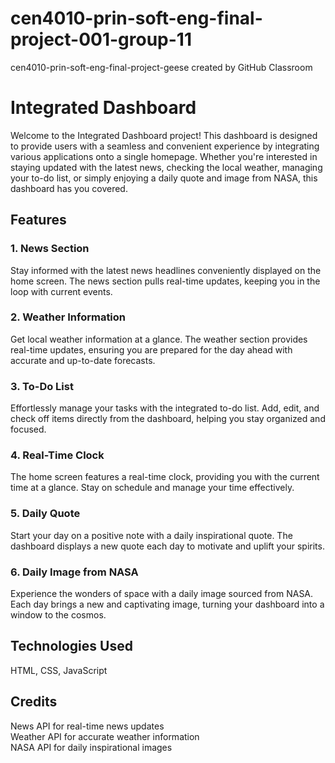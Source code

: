 # cen4010-prin-soft-eng-final-project-001-group-11
cen4010-prin-soft-eng-final-project-geese created by GitHub Classroom

# Integrated Dashboard
Welcome to the Integrated Dashboard project! This dashboard is designed to provide users with a seamless and convenient experience by integrating various applications onto a single homepage. Whether you're interested in staying updated with the latest news, checking the local weather, managing your to-do list, or simply enjoying a daily quote and image from NASA, this dashboard has you covered.

## Features
### 1. News Section
Stay informed with the latest news headlines conveniently displayed on the home screen. The news section pulls real-time updates, keeping you in the loop with current events.

### 2. Weather Information
Get local weather information at a glance. The weather section provides real-time updates, ensuring you are prepared for the day ahead with accurate and up-to-date forecasts.

### 3. To-Do List
Effortlessly manage your tasks with the integrated to-do list. Add, edit, and check off items directly from the dashboard, helping you stay organized and focused.

### 4. Real-Time Clock
The home screen features a real-time clock, providing you with the current time at a glance. Stay on schedule and manage your time effectively.

### 5. Daily Quote
Start your day on a positive note with a daily inspirational quote. The dashboard displays a new quote each day to motivate and uplift your spirits.

### 6. Daily Image from NASA
Experience the wonders of space with a daily image sourced from NASA. Each day brings a new and captivating image, turning your dashboard into a window to the cosmos.

## Technologies Used
HTML, CSS, JavaScript

## Credits
News API for real-time news updates  
Weather API for accurate weather information  
NASA API for daily inspirational images  
